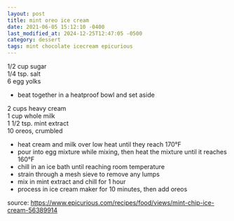 ```yaml
---
layout: post
title: mint oreo ice cream
date: 2021-06-05 15:12:10 -0400
last_modified_at: 2024-12-25T12:47:05 -0500
category: dessert
tags: mint chocolate icecream epicurious
---
```


1/2 cup sugar  
1/4 tsp. salt  
6 egg yolks  
* beat together in a heatproof bowl and set aside

2 cups heavy cream  
1 cup whole milk  
1 1/2 tsp. mint extract  
10 oreos, crumbled
* heat cream and milk over low heat until they reach 170°F
* pour into egg mixture while mixing, then heat the mixture until it reaches 160°F
* chill in an ice bath until reaching room temperature
* strain through a mesh sieve to remove any lumps
* mix in mint extract and chill for 1 hour
* process in ice cream maker for 10 minutes, then add oreos

source: <https://www.epicurious.com/recipes/food/views/mint-chip-ice-cream-56389914>
